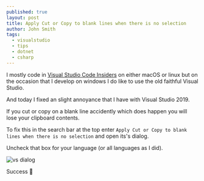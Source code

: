```yaml
---
published: true
layout: post
title: Apply Cut or Copy to blank lines when there is no selection
author: John Smith
tags:
  - visualstudio
  - tips
  - dotnet
  - csharp
---
```

I mostly code in [Visual Studio Code Insiders](https://code.visualstudio.com/insiders/) on either macOS or linux but on the occasion that I develop on windows I do like to use the old faithful Visual Studio.

And today I fixed an slight annoyance that I have with Visual Studio 2019.

If you cut or copy on a blank line accidently which does happen you will lose your clipboard contents.

To fix this in the search bar at the top enter `Apply Cut or Copy to blank lines when there is no selection` and open its's dialog.

Uncheck that box for your language (or all languages as I did).

![vs dialog](https://i.imgur.com/s2Hn38e.png)

Success 🎉
